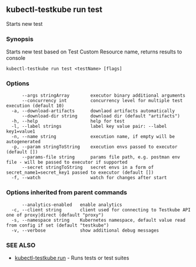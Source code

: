 ## kubectl-testkube run test

Starts new test

### Synopsis

Starts new test based on Test Custom Resource name, returns results to console

```
kubectl-testkube run test <testName> [flags]
```

### Options

```
      --args stringArray        executor binary additional arguments
      --concurrency int         concurrency level for multiple test execution (default 10)
  -a, --download-artifacts      downlaod artifacts automatically
      --download-dir string     download dir (default "artifacts")
  -h, --help                    help for test
  -l, --label strings           label key value pair: --label key1=value1
  -n, --name string             execution name, if empty will be autogenerated
  -p, --param stringToString    execution envs passed to executor (default [])
      --params-file string      params file path, e.g. postman env file - will be passed to executor if supported
      --secret stringToString   secret envs in a form of secret_name1=secret_key1 passed to executor (default [])
  -f, --watch                   watch for changes after start
```

### Options inherited from parent commands

```
      --analytics-enabled   enable analytics
  -c, --client string       client used for connecting to Testkube API one of proxy|direct (default "proxy")
  -s, --namespace string    Kubernetes namespace, default value read from config if set (default "testkube")
  -v, --verbose             show additional debug messages
```

### SEE ALSO

* [kubectl-testkube run](kubectl-testkube_run.md)	 - Runs tests or test suites

